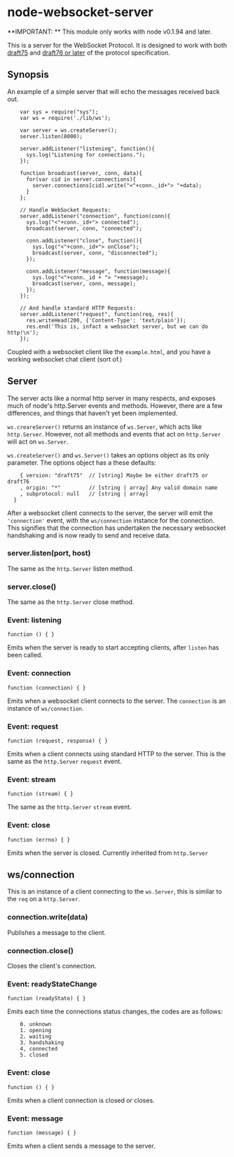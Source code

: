 # node-websocket-server #

**IMPORTANT: ** This module only works with node v0.1.94 and later.

This is a server for the WebSocket Protocol. It is designed to work 
with both [draft75](http://tools.ietf.org/html/draft-hixie-thewebsocketprotocol-75) and [draft76 or later](http://www.whatwg.org/specs/web-socket-protocol/) of the protocol specification.

## Synopsis ##

An example of a simple server that will echo the messages received back out.

		var sys = require("sys");
		var ws = require('./lib/ws');
		
		var server = ws.createServer();
		server.listen(8000);

		server.addListener("listening", function(){
		  sys.log("Listening for connections.");
		});

		function broadcast(server, conn, data){
		  for(var cid in server.connections){
		    server.connections[cid].write("<"+conn._id+"> "+data);
		  }
		};
		
		// Handle WebSocket Requests:
		server.addListener("connection", function(conn){
		  sys.log("<"+conn._id+"> connected");
		  broadcast(server, conn, "connected");

		  conn.addListener("close", function(){
		    sys.log("<"+conn._id+"> onClose");
		    broadcast(server, conn, "disconnected");
		  });

		  conn.addListener("message", function(message){
		    sys.log("<"+conn._id + "> "+message);
		    broadcast(server, conn, message);
		  });
		});
		
		// And handle standard HTTP Requests:
		server.addListener("request", function(req, res){
		  res.writeHead(200, {'Content-Type': 'text/plain'});
		  res.end('This is, infact a websocket server, but we can do http!\n');
		});
		

Coupled with a websocket client like the `example.html`, and you have a working websocket chat client (sort of.)

## Server ##

The server acts like a normal http server in many respects, and exposes much of node's http.Server events and 
methods. However, there are a few differences, and things that haven't yet been implemented.

`ws.creareServer()` returns an instance of `ws.Server`, which acts like `http.Server`. However, not all methods 
and events that act on `http.Server` will act on `ws.Server`.

`ws.createServer()` and `ws.Server()` takes an options object as its only parameter. The options object has a these
defaults:

		{ version: "draft75"  // [string] Maybe be either draft75 or draft76
		, origin: "*"         // [string | array] Any valid domain name
		, subprotocol: null   // [string | array]
	  }

After a websocket client connects to the server, the server will emit the `'connection'` event, with the `ws/connection`
instance for the connection. This signifies that the connection has undertaken the necessary websocket handshaking and 
is now ready to send and receive data.

### server.listen(port, host) ###

The same as the `http.Server` listen method.

### server.close() ###

The same as the `http.Server` close method.

### Event: listening ###

`function () { }`

Emits when the server is ready to start accepting clients, after `listen` has been called.

### Event: connection ###

`function (connection) { }`

Emits when a websocket client connects to the server. The `connection` is an instance of `ws/connection`.

### Event: request ###

`function (request, response) { }`

Emits when a client connects using standard HTTP to the server.
This is the same as the `http.Server` `request` event.

### Event: stream ###

`function (stream) { }`

The same as the `http.Server` `stream` event.

### Event: close ###

`function (errno) { }`

Emits when the server is closed. Currently inherited from `http.Server`

## ws/connection ##

This is an instance of a client connecting to the `ws.Server`, this is similar to the `req` on a `http.Server`.

### connection.write(data) ###

Publishes a message to the client.

### connection.close() ###

Closes the client's connection.

### Event: readyStateChange ###

`function (readyState) { }`

Emits each time the connections status changes, the codes are as follows:

		0. unknown
		1. opening
		2. waiting
		3. handshaking
		4, connected
		5. closed

### Event: close ###

`function () { }`

Emits when a client connection is closed or closes.

### Event: message ###

`function (message) { }`

Emits when a client sends a message to the server.
